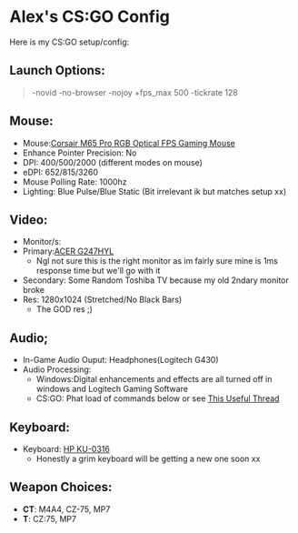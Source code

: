 # Alex's CS:GO Config
Here is my CS:GO setup/config:
## Launch Options:
> -novid -no-browser -nojoy +fps_max 500 -tickrate 128
## Mouse:
- Mouse:[Corsair M65 Pro RGB Optical FPS Gaming Mouse](https://www.amazon.co.uk/Corsair-Programmable-Multicolour-Lighting-Adjustable/dp/B01D524BUY) 
- Enhance Pointer Precision: No
- DPI: 400/500/2000 (different modes on mouse)
- eDPI: 652/815/3260
- Mouse Polling Rate: 1000hz
- Lighting: Blue Pulse/Blue Static (Bit irrelevant ik but matches setup xx)
## Video:
- Monitor/s:
 - Primary:[ACER G247HYL](https://www.acer.com/ac/en/GB/content/model/UM.QG7EE.009)
   - Ngl not sure this is the right monitor as im fairly sure mine is 1ms response time but we'll go with it
 - Secondary: Some Random Toshiba TV because my old 2ndary monitor broke
- Res: 1280x1024 (Stretched/No Black Bars)
  - The GOD res ;)
 ## Audio;
- In-Game Audio Ouput: Headphones(Logitech G430)
- Audio Processing:
  - Windows:Digital enhancements and effects are all turned off in windows and Logitech Gaming Software
  - CS:GO: Phat load of commands below or see [This Useful Thread](https://steamcommunity.com/sharedfiles/filedetails/?id=703059693)
 ## Keyboard:
 - Keyboard: [HP KU-0316](https://www.amazon.com/HP-KU-0316-KEYBOARD-SILVER-434821-002/dp/B008FPFT7G)
   - Honestly a grim keyboard will be getting a new one soon xx
## Weapon Choices:
- **CT**: M4A4, CZ-75, MP7
- **T**: CZ:75, MP7
